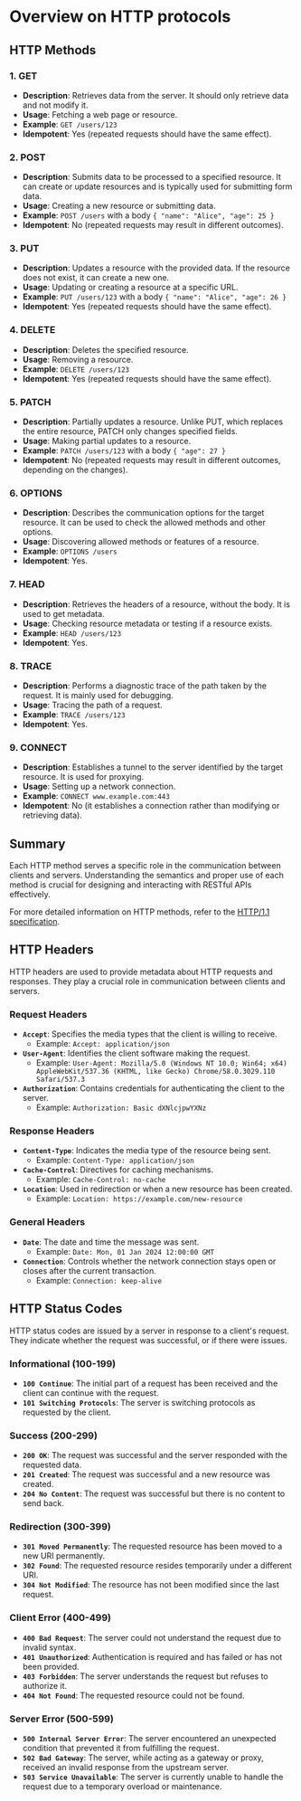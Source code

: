 # Overview on HTTP protocols

## HTTP Methods

### 1. GET

- **Description**: Retrieves data from the server. It should only retrieve data and not modify it.
- **Usage**: Fetching a web page or resource.
- **Example**: `GET /users/123`
- **Idempotent**: Yes (repeated requests should have the same effect).

### 2. POST

- **Description**: Submits data to be processed to a specified resource. It can create or update resources and is typically used for submitting form data.
- **Usage**: Creating a new resource or submitting data.
- **Example**: `POST /users` with a body `{ "name": "Alice", "age": 25 }`
- **Idempotent**: No (repeated requests may result in different outcomes).

### 3. PUT

- **Description**: Updates a resource with the provided data. If the resource does not exist, it can create a new one.
- **Usage**: Updating or creating a resource at a specific URL.
- **Example**: `PUT /users/123` with a body `{ "name": "Alice", "age": 26 }`
- **Idempotent**: Yes (repeated requests should have the same effect).

### 4. DELETE

- **Description**: Deletes the specified resource.
- **Usage**: Removing a resource.
- **Example**: `DELETE /users/123`
- **Idempotent**: Yes (repeated requests should have the same effect).

### 5. PATCH

- **Description**: Partially updates a resource. Unlike PUT, which replaces the entire resource, PATCH only changes specified fields.
- **Usage**: Making partial updates to a resource.
- **Example**: `PATCH /users/123` with a body `{ "age": 27 }`
- **Idempotent**: No (repeated requests may result in different outcomes, depending on the changes).

### 6. OPTIONS

- **Description**: Describes the communication options for the target resource. It can be used to check the allowed methods and other options.
- **Usage**: Discovering allowed methods or features of a resource.
- **Example**: `OPTIONS /users`
- **Idempotent**: Yes.

### 7. HEAD

- **Description**: Retrieves the headers of a resource, without the body. It is used to get metadata.
- **Usage**: Checking resource metadata or testing if a resource exists.
- **Example**: `HEAD /users/123`
- **Idempotent**: Yes.

### 8. TRACE

- **Description**: Performs a diagnostic trace of the path taken by the request. It is mainly used for debugging.
- **Usage**: Tracing the path of a request.
- **Example**: `TRACE /users/123`
- **Idempotent**: Yes.

### 9. CONNECT

- **Description**: Establishes a tunnel to the server identified by the target resource. It is used for proxying.
- **Usage**: Setting up a network connection.
- **Example**: `CONNECT www.example.com:443`
- **Idempotent**: No (it establishes a connection rather than modifying or retrieving data).

## Summary

Each HTTP method serves a specific role in the communication between clients and servers. Understanding the semantics and proper use of each method is crucial for designing and interacting with RESTful APIs effectively.

For more detailed information on HTTP methods, refer to the [HTTP/1.1 specification](https://www.rfc-editor.org/info/rfc7231).

## HTTP Headers

HTTP headers are used to provide metadata about HTTP requests and responses. They play a crucial role in communication between clients and servers.

### Request Headers

- **`Accept`**: Specifies the media types that the client is willing to receive.
  - Example: `Accept: application/json`
- **`User-Agent`**: Identifies the client software making the request.
  - Example: `User-Agent: Mozilla/5.0 (Windows NT 10.0; Win64; x64) AppleWebKit/537.36 (KHTML, like Gecko) Chrome/58.0.3029.110 Safari/537.3`
- **`Authorization`**: Contains credentials for authenticating the client to the server.
  - Example: `Authorization: Basic dXNlcjpwYXNz`

### Response Headers

- **`Content-Type`**: Indicates the media type of the resource being sent.
  - Example: `Content-Type: application/json`
- **`Cache-Control`**: Directives for caching mechanisms.
  - Example: `Cache-Control: no-cache`
- **`Location`**: Used in redirection or when a new resource has been created.
  - Example: `Location: https://example.com/new-resource`

### General Headers

- **`Date`**: The date and time the message was sent.
  - Example: `Date: Mon, 01 Jan 2024 12:00:00 GMT`
- **`Connection`**: Controls whether the network connection stays open or closes after the current transaction.
  - Example: `Connection: keep-alive`

## HTTP Status Codes

HTTP status codes are issued by a server in response to a client's request. They indicate whether the request was successful, or if there were issues.

### Informational (100-199)

- **`100 Continue`**: The initial part of a request has been received and the client can continue with the request.
- **`101 Switching Protocols`**: The server is switching protocols as requested by the client.

### Success (200-299)

- **`200 OK`**: The request was successful and the server responded with the requested data.
- **`201 Created`**: The request was successful and a new resource was created.
- **`204 No Content`**: The request was successful but there is no content to send back.

### Redirection (300-399)

- **`301 Moved Permanently`**: The requested resource has been moved to a new URI permanently.
- **`302 Found`**: The requested resource resides temporarily under a different URI.
- **`304 Not Modified`**: The resource has not been modified since the last request.

### Client Error (400-499)

- **`400 Bad Request`**: The server could not understand the request due to invalid syntax.
- **`401 Unauthorized`**: Authentication is required and has failed or has not been provided.
- **`403 Forbidden`**: The server understands the request but refuses to authorize it.
- **`404 Not Found`**: The requested resource could not be found.

### Server Error (500-599)

- **`500 Internal Server Error`**: The server encountered an unexpected condition that prevented it from fulfilling the request.
- **`502 Bad Gateway`**: The server, while acting as a gateway or proxy, received an invalid response from the upstream server.
- **`503 Service Unavailable`**: The server is currently unable to handle the request due to a temporary overload or maintenance.
